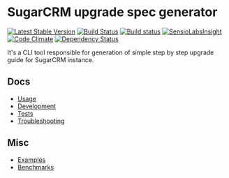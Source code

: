 # SugarCRM upgrade spec generator
[![Latest Stable Version](https://poser.pugx.org/mikekamornikov/uspec/v/stable)](https://packagist.org/packages/mikekamornikov/uspec)
[![Build Status](https://travis-ci.org/mikekamornikov/UpgradeSpec.svg?branch=master)](https://travis-ci.org/mikekamornikov/UpgradeSpec)
[![Build status](https://ci.appveyor.com/api/projects/status/qga7k1u6p8i695ef?svg=true)](https://ci.appveyor.com/project/mikekamornikov/upgradespec)
[![SensioLabsInsight](https://insight.sensiolabs.com/projects/74152ef7-7e2d-4668-90a5-af33e40eddec/mini.png)](https://insight.sensiolabs.com/projects/74152ef7-7e2d-4668-90a5-af33e40eddec)
[![Code Climate](https://codeclimate.com/github/mikekamornikov/UpgradeSpec/badges/gpa.svg)](https://codeclimate.com/github/mikekamornikov/UpgradeSpec)
[![Dependency Status](https://www.versioneye.com/user/projects/586fd3e82f149b004e0b16c9/badge.svg?style=flat-square)](https://www.versioneye.com/user/projects/586fd3e82f149b004e0b16c9)

It's a CLI tool responsible for generation of simple step by step upgrade guide for SugarCRM instance.   

## Docs

- [Usage](./resources/docs/Usage.md)
- [Development](./resources/docs/Development.md)
- [Tests](./resources/docs/Tests.md)
- [Troubleshooting](./resources/docs/Troubleshooting.md)

## Misc

- [Examples](./resources/examples)
- [Benchmarks](./resources/benchmarks)
